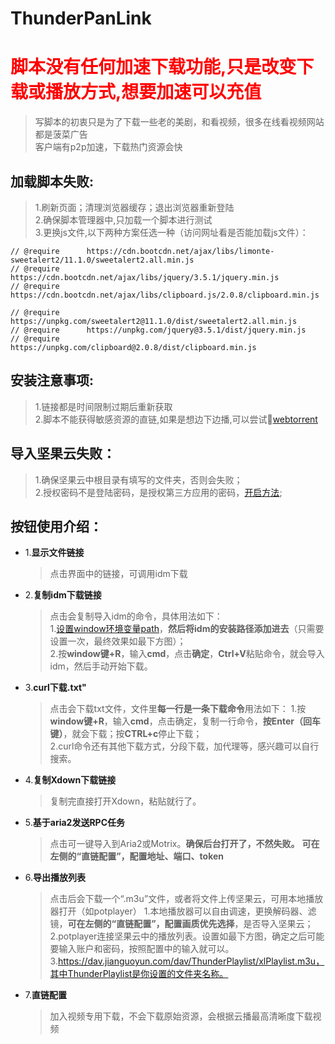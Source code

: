 # ThunderPanLink

<h1 style="color:red">脚本没有任何加速下载功能,只是改变下载或播放方式,想要加速可以充值</h1>

>写脚本的初衷只是为了下载一些老的美剧，和看视频，很多在线看视频网站都是菠菜广告  
客户端有p2p加速，下载热门资源会快

## 加载脚本失败:
>1.刷新页面；清理浏览器缓存；退出浏览器重新登陆  
  2.确保脚本管理器中,只加载一个脚本进行测试  
  3.更换js文件,以下两种方案任选一种（访问网址看是否能加载js文件）：

  ```
  // @require      https://cdn.bootcdn.net/ajax/libs/limonte-sweetalert2/11.1.0/sweetalert2.all.min.js  
  // @require      https://cdn.bootcdn.net/ajax/libs/jquery/3.5.1/jquery.min.js  
  // @require      https://cdn.bootcdn.net/ajax/libs/clipboard.js/2.0.8/clipboard.min.js  
  ```
  ```
  // @require      https://unpkg.com/sweetalert2@11.1.0/dist/sweetalert2.all.min.js
  // @require      https://unpkg.com/jquery@3.5.1/dist/jquery.min.js
  // @require      https://unpkg.com/clipboard@2.0.8/dist/clipboard.min.js
  ```

## 安装注意事项:
  >1.链接都是时间限制过期后重新获取  
  2.脚本不能获得敏感资源的直链,如果是想边下边播,可以尝试🧲<a href="https://webtorrent.io/desktop/">webtorrent</a>
  
## 导入坚果云失败：
  >1.确保坚果云中根目录有填写的文件夹，否则会失败；  
  2.授权密码不是登陆密码，是授权第三方应用的密码，<a href="https://help.jianguoyun.com/?p=2064">开启方法</a>;

## 按钮使用介绍：
* 1.**显示文件链接**  
  >点击界面中的链接，可调用idm下载

* 2.**复制idm下载链接**  
  >点击会复制导入idm的命令，具体用法如下：  
  >1.<a href="https://jingyan.baidu.com/article/8275fc86403a3546a03cf6f0.html" target="_blank">设置window环境变量path</a>，**然后将idm的安装路径添加进去**（只需要设置一次，最终效果如最下方图）；  
   2.按**window键+R**，输入**cmd**，点击**确定**，**Ctrl+V**粘贴命令，就会导入idm，然后手动开始下载。

* 3.**curl下载.txt"**  
  >点击会下载txt文件，文件里**每一行是一条下载命令**用法如下：
  >1.按**window键+R**，输入**cmd**，点击确定，复制一行命令，**按Enter（回车键）**，就会下载；按**CTRL+c**停止下载；  
   2.curl命令还有其他下载方式，分段下载，加代理等，感兴趣可以自行搜索。

* 4.**复制Xdown下载链接**  
  >复制完直接打开Xdown，粘贴就行了。

* 5.**基于aria2发送RPC任务**  
  >点击可一键导入到Aria2或Motrix。**确保后台打开了，不然失败。**
  >**可在左侧的“直链配置”，配置地址、端口、token**

* 6.**导出播放列表**  
  >点击后会下载一个“.m3u”文件，或者将文件上传坚果云，可用本地播放器打开（如potplayer）
  >1.本地播放器可以自由调速，更换解码器、滤镜，**可在左侧的“直链配置”，配置画质优先选择**，是否导入坚果云；  
  2.potplayer连接坚果云中的播放列表。设置如最下方图，确定之后可能要输入账户和密码，按照配置中的输入就可以。  
  3.https://dav.jianguoyun.com/dav/ThunderPlaylist/xlPlaylist.m3u，其中ThunderPlaylist是你设置的文件夹名称。  

* 7.**直链配置**  
  >加入视频专用下载，不会下载原始资源，会根据云播最高清晰度下载视频
